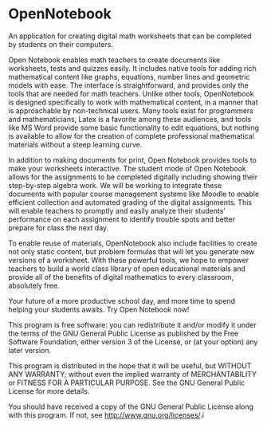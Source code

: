 # OpenNotebook
An application for creating digital math worksheets that can be completed by students on their computers.

Open Notebook enables math teachers to create documents like worksheets, tests and quizzes easily.
It includes native tools for adding rich mathematical content like graphs, equations, number lines and
geometric models with ease.
The interface is  straightforward, and provides only the tools that are needed for math teachers. Unlike other tools,
OpenNotebook is designed specifically to work with mathematical content, in a manner that is
approachable by non-technical users. Many tools exist for programmers and mathematicians, 
Latex is a favorite among these audiences, and tools like MS Word provide some basic functionality 
to edit equations, but nothing is available to allow for the creation of complete professional 
mathematical materials without a steep learning curve.

In addition to making documents for print, Open Notebook provides tools to make your worksheets
interactive. The student mode of Open Notebook allows for the assignments to be completed 
digitally including showing their step-by-step algebra work. We will be working to integrate
these documents with popular course management systems like Moodle to enable efficient collection
and automated grading of the digital assignments. This will enable teachers to promptly and 
easily analyze their students' performance on each assignment to identify trouble spots and 
better prepare for class the next day.

To enable reuse of materials, OpenNotebook also include facilities to create not only static
content, but problem formulas that will let you generate new versions of a worksheet. With these
powerful tools, we hope to empower teachers to build a world class library of open educational materials
and provide all of the benefits of digital mathematics to every classroom, absolutely free.

Your future of a more productive school day, and more time to spend helping your students 
awaits. Try Open Notebook now! 

This program is free software: you can redistribute it and/or modify
it under the terms of the GNU General Public License as published by
the Free Software Foundation, either version 3 of the License, or
(at your option) any later version.

This program is distributed in the hope that it will be useful,
but WITHOUT ANY WARRANTY; without even the implied warranty of
MERCHANTABILITY or FITNESS FOR A PARTICULAR PURPOSE.  See the
GNU General Public License for more details.

You should have received a copy of the GNU General Public License
along with this program.  If not, see <http://www.gnu.org/licenses/>.i
